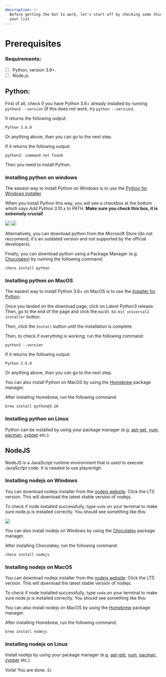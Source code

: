 ```yaml
---
description: >-
  Before getting the bot to work, let's start off by checking some things from
  your list
---
```


# Prerequisites

### Requirements:

* [ ] Python, version 3.6+.
* [ ] Node.js.

## Python:


First of all, check if you have Python 3.6+ already installed by running `python3 --version` (if this does not work, try `python --version`).

It returns the following output:

```
Python 3.6.0
```

Or anything above, than you can go to the next step.

If it returns the following output:

```
python3: command not found
```

Then you need to install Python.

### Installing python on windows

The easiest way to install Python on Windows is to use the [Python for Windows installer](https://www.python.org/downloads/windows/).

When you install Python this way, you will see a checkbox at the bottom which says _Add Python 3.10.x to PATH._ **Make sure you check this box, it is extremely crucial!**

![](<.gitbook/assets/image (2) (1).png>) ![](<.gitbook/assets/image (4).png>)

Alternatively, you can download python from the Microsoft Store (do not reccomend, it's an outdated version and not supported by the official developers).

Finally, you can download python using a Package Manager (e.g. [Chocolatey](https://chocolatey.org/)) by running the following command:

```
choco install python
```

### Installing python on MacOS

The easiest way to install Python 3.6+ on MacOS is to use the [Installer for Python](https://www.python.org/downloads/mac-osx/).

Once you landed on the download page, click on Latest Python3 release. Then, go to the end of the page and click the `macOS 64-bit universal2 installer` button.

Then, click the `Install` button until the installation is complete.

Then, to check if everything is working, run the following command:

  
```
python3 --version
```

If it returns the following output:

    
```
Python 3.6.0
```

Or anything above, than you can go to the next step.

You can also install Python on MacOS by using the [Homebrew](https://brew.sh/) package manager.

After installing Homebrew, run the following command:

```
brew install python@3.10
```

### Installing python on Linux

Python can be installed by using your package manager (e.g. [apt-get](https://www.debian.org/), [yum](https://www.yum.com/), [pacman](https://www.archlinux.org/), [zypper](https://www.opensuse.org/) etc.).

## NodeJS

NodeJS is a JavaScript runtime environment that is used to execute JavaScript code. It is needed to use playwritgh.

### Installing nodejs on Windows

You can download nodejs installer from the [nodejs website](https://nodejs.org/en/download/). Click the LTS version. This will download the latest stable version of nodejs.

To check if node installed successfully, type `node` on your terminal to make sure node.js is installed correctly. You should see something like this:

![](<.gitbook/assets/image (3).png>)

You can also install nodejs on Windows by using the [Chocolatey](https://chocolatey.org/) package manager.

After installing Chocolatey, run the following command:

```
choco install nodejs
```

### Installing nodejs on MacOS

You can download nodejs installer from the [nodejs website](https://nodejs.org/en/download/). Click the LTS version. This will download the latest stable version of nodejs.

To check if node installed successfully, type `node` on your terminal to make sure node.js is installed correctly. You should see something like this:

You can also install nodejs on MacOS by using the [Homebrew](https://brew.sh/) package manager.

After installing Homebrew, run the following command:

    
``` 
brew install nodejs
```

### Installing nodejs on Linux

Install nodejs by using your package manager (e.g. [apt-get](https://www.debian.org/), [yum](https://www.yum.com/), [pacman](https://www.archlinux.org/), [zypper](https://www.opensuse.org/) etc.).




Voila! You are done. :thumbsup:
